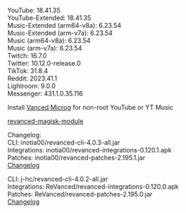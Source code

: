 YouTube: 18.41.35  
YouTube-Extended: 18.41.35  
Music-Extended (arm64-v8a): 6.23.54  
Music-Extended (arm-v7a): 6.23.54  
Music (arm64-v8a): 6.23.54  
Music (arm-v7a): 6.23.54  
Twitch: 16.7.0  
Twitter: 10.12.0-release.0  
TikTok: 31.8.4  
Reddit: 2023.41.1  
Lightroom: 9.0.0  
Messenger: 431.1.0.35.116  

Install [Vanced Microg](https://github.com/TeamVanced/VancedMicroG/releases) for non-root YouTube or YT Music  

[revanced-magisk-module](https://github.com/j-hc/revanced-magisk-module)  

Changelog:  
CLI: inotia00/revanced-cli-4.0.3-all.jar  
Integrations: inotia00/revanced-integrations-0.120.1.apk  
Patches: inotia00/revanced-patches-2.195.1.jar  
[Changelog](https://github.com/inotia00/revanced-patches/releases/tag/v2.195.1)

CLI: j-hc/revanced-cli-4.0.2-all.jar  
Integrations: ReVanced/revanced-integrations-0.120.0.apk  
Patches: ReVanced/revanced-patches-2.195.0.jar  
[Changelog](https://github.com/ReVanced/revanced-patches/releases/tag/v2.195.0)  
